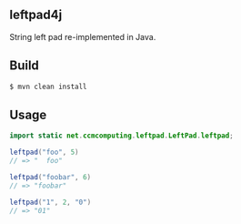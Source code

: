 ## leftpad4j

String left pad re-implemented in Java.

## Build

```bash
$ mvn clean install
```

## Usage

```java
import static net.ccmcomputing.leftpad.LeftPad.leftpad;

leftpad("foo", 5)
// => "  foo"

leftpad("foobar", 6)
// => "foobar"

leftpad("1", 2, "0")
// => "01"
```

